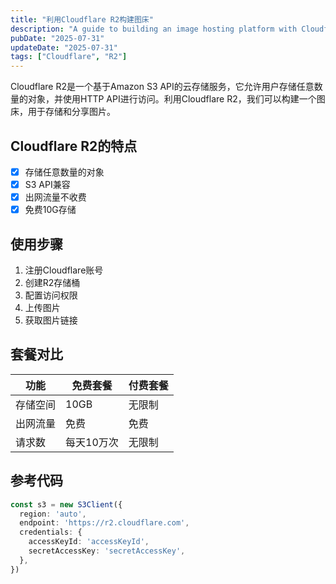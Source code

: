```yaml
---
title: "利用Cloudflare R2构建图床"
description: "A guide to building an image hosting platform with Cloudflare R2"
pubDate: "2025-07-31"
updateDate: "2025-07-31"
tags: ["Cloudflare", "R2"]
---
```


Cloudflare R2是一个基于Amazon S3 API的云存储服务，它允许用户存储任意数量的对象，并使用HTTP API进行访问。利用Cloudflare R2，我们可以构建一个图床，用于存储和分享图片。

## Cloudflare R2的特点

- [x] 存储任意数量的对象
- [x] S3 API兼容
- [x] 出网流量不收费
- [x] 免费10G存储

## 使用步骤

1. 注册Cloudflare账号
2. 创建R2存储桶
3. 配置访问权限
4. 上传图片
5. 获取图片链接

## 套餐对比

| 功能 | 免费套餐 | 付费套餐 |
| --- | --- | --- |
| 存储空间 | 10GB | 无限制 |
| 出网流量 | 免费 | 免费 |
| 请求数 | 每天10万次 | 无限制 |

## 参考代码

```typescript
const s3 = new S3Client({
  region: 'auto',
  endpoint: 'https://r2.cloudflare.com',
  credentials: {
    accessKeyId: 'accessKeyId',
    secretAccessKey: 'secretAccessKey',
  },
})
```
